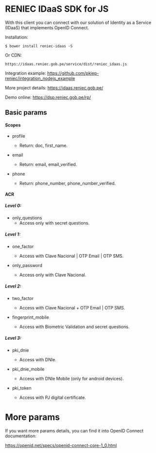 # RENIEC IDaaS SDK for JS
With this client you can connect with our solution of Identity as a Service (IDaaS) that implements OpenID Connect.

Installation:
```
$ bower install reniec-idaas -S
```

Or CDN:
```
https://idaas.reniec.gob.pe/service/dist/reniec_idaas.js
```

Integration example:
https://github.com/pkiep-reniec/integration_nodejs_example

More project details:
https://idaas.reniec.gob.pe/

Demo online:
https://dsp.reniec.gob.pe/rp/

## Basic params
#### Scopes
- profile
    - Return: doc, first_name.
	
- email
    - Return: email, email_verified.
	
- phone
    - Return: phone_number, phone_number_verified.
	
#### ACR
##### Level 0:
- only_questions
    - Access only with secret questions.	

##### Level 1:
- one_factor
    - Access with Clave Nacional | OTP Email | OTP SMS.
    
- only_password
    - Access only with Clave Nacional.

##### Level 2:
- two_factor
    - Access with Clave Nacional + OTP Email | OTP SMS.
    
- fingerprint_mobile
    - Access with Biometric Validation and secret questions.

##### Level 3:
- pki_dnie
    - Access with DNIe.

- pki_dnie_mobile
    - Access with DNIe Mobile (only for android devices).
	
- pki_token
    - Access with PJ digital certificate.

# More params
If you want more params details, you can find it into OpenID Connect documentation:

https://openid.net/specs/openid-connect-core-1_0.html